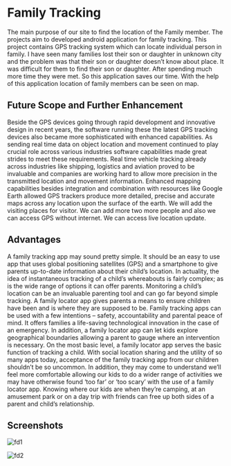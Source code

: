 
# Family Tracking

The main purpose of our site to find the location of the Family member. The projects aim to developed android application for family tracking. This project contains GPS tracking system which can locate individual person in family.
I have seen many families lost their son or daughter in unknown city and the problem was that their son or daughter doesn’t know about place. It was difficult for them to find their son or daughter.  After spending much more time they were met.  So this application saves our time. With the help of this application location of family members can be seen on map.

## Future Scope and Further Enhancement

Beside the GPS devices going through rapid development and innovative design in recent years, the software running these the latest GPS tracking devices also became more sophisticated with enhanced capabilities. As sending real time data on object location and movement continued to play crucial role across various industries software capabilities made great strides to meet these requirements. Real time vehicle tracking already across industries like shipping, logistics and aviation proved to be invaluable and companies are working hard to allow more precision in the transmitted location and movement information. Enhanced mapping capabilities besides integration and combination with resources like Google Earth allowed GPS trackers produce more detailed, precise and accurate maps across any location upon the surface of the earth.
We will add the visiting places for visitor. We can add more two more people and also we can access GPS without internet. We can access live location update.

## Advantages


A family tracking app may sound pretty simple. It should be an easy to use app that uses global positioning satellites (GPS) and a smartphone to give parents up-to-date information about their child’s location. In actuality, the idea of instantaneous tracking of a child’s whereabouts is fairly complex; as is the wide range of options it can offer parents. Monitoring a child’s location can be an invaluable parenting tool and can go far beyond simple tracking. A family locator app gives parents a means to ensure children have been and is where they are supposed to be.
Family tracking apps can be used with a few intentions – safety, accountability and parental peace of mind. It offers families a life-saving technological innovation in the case of an emergency. In addition, a family locator app can let kids explore geographical boundaries allowing a parent to gauge where an intervention is necessary.
On the most basic level, a family locator app serves the basic function of tracking a child. With social location sharing and the utility of so many apps today, acceptance of the family tracking app from our children shouldn’t be so uncommon. In addition, they may come to understand we’ll feel more comfortable allowing our kids to do a wider range of activities we may have otherwise found ‘too far’ or ‘too scary’ with the use of a family locator app. Knowing where our kids are when they’re camping, at an amusement park or on a day trip with friends can free up both sides of a parent and child’s relationship.


## Screenshots

![fd1](https://user-images.githubusercontent.com/76244893/174546226-431b84c0-ba1a-4129-806b-24c2d73866c1.jpg)


![fd2](https://user-images.githubusercontent.com/76244893/174546297-6f073d79-f8f7-493c-9e33-c9150161deb2.jpg)
